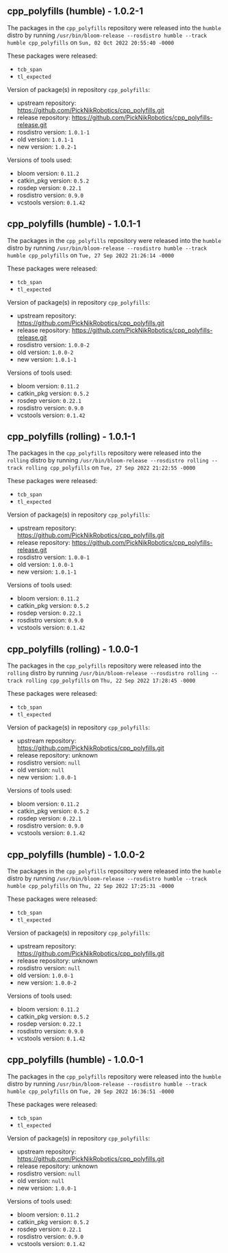 ## cpp_polyfills (humble) - 1.0.2-1

The packages in the `cpp_polyfills` repository were released into the `humble` distro by running `/usr/bin/bloom-release --rosdistro humble --track humble cpp_polyfills` on `Sun, 02 Oct 2022 20:55:40 -0000`

These packages were released:
- `tcb_span`
- `tl_expected`

Version of package(s) in repository `cpp_polyfills`:

- upstream repository: https://github.com/PickNikRobotics/cpp_polyfills.git
- release repository: https://github.com/PickNikRobotics/cpp_polyfills-release.git
- rosdistro version: `1.0.1-1`
- old version: `1.0.1-1`
- new version: `1.0.2-1`

Versions of tools used:

- bloom version: `0.11.2`
- catkin_pkg version: `0.5.2`
- rosdep version: `0.22.1`
- rosdistro version: `0.9.0`
- vcstools version: `0.1.42`


## cpp_polyfills (humble) - 1.0.1-1

The packages in the `cpp_polyfills` repository were released into the `humble` distro by running `/usr/bin/bloom-release --rosdistro humble --track humble cpp_polyfills` on `Tue, 27 Sep 2022 21:26:14 -0000`

These packages were released:
- `tcb_span`
- `tl_expected`

Version of package(s) in repository `cpp_polyfills`:

- upstream repository: https://github.com/PickNikRobotics/cpp_polyfills.git
- release repository: https://github.com/PickNikRobotics/cpp_polyfills-release.git
- rosdistro version: `1.0.0-2`
- old version: `1.0.0-2`
- new version: `1.0.1-1`

Versions of tools used:

- bloom version: `0.11.2`
- catkin_pkg version: `0.5.2`
- rosdep version: `0.22.1`
- rosdistro version: `0.9.0`
- vcstools version: `0.1.42`


## cpp_polyfills (rolling) - 1.0.1-1

The packages in the `cpp_polyfills` repository were released into the `rolling` distro by running `/usr/bin/bloom-release --rosdistro rolling --track rolling cpp_polyfills` on `Tue, 27 Sep 2022 21:22:55 -0000`

These packages were released:
- `tcb_span`
- `tl_expected`

Version of package(s) in repository `cpp_polyfills`:

- upstream repository: https://github.com/PickNikRobotics/cpp_polyfills.git
- release repository: https://github.com/PickNikRobotics/cpp_polyfills-release.git
- rosdistro version: `1.0.0-1`
- old version: `1.0.0-1`
- new version: `1.0.1-1`

Versions of tools used:

- bloom version: `0.11.2`
- catkin_pkg version: `0.5.2`
- rosdep version: `0.22.1`
- rosdistro version: `0.9.0`
- vcstools version: `0.1.42`


## cpp_polyfills (rolling) - 1.0.0-1

The packages in the `cpp_polyfills` repository were released into the `rolling` distro by running `/usr/bin/bloom-release --rosdistro rolling --track rolling cpp_polyfills` on `Thu, 22 Sep 2022 17:28:45 -0000`

These packages were released:
- `tcb_span`
- `tl_expected`

Version of package(s) in repository `cpp_polyfills`:

- upstream repository: https://github.com/PickNikRobotics/cpp_polyfills.git
- release repository: unknown
- rosdistro version: `null`
- old version: `null`
- new version: `1.0.0-1`

Versions of tools used:

- bloom version: `0.11.2`
- catkin_pkg version: `0.5.2`
- rosdep version: `0.22.1`
- rosdistro version: `0.9.0`
- vcstools version: `0.1.42`


## cpp_polyfills (humble) - 1.0.0-2

The packages in the `cpp_polyfills` repository were released into the `humble` distro by running `/usr/bin/bloom-release --rosdistro humble --track humble cpp_polyfills` on `Thu, 22 Sep 2022 17:25:31 -0000`

These packages were released:
- `tcb_span`
- `tl_expected`

Version of package(s) in repository `cpp_polyfills`:

- upstream repository: https://github.com/PickNikRobotics/cpp_polyfills.git
- release repository: unknown
- rosdistro version: `null`
- old version: `1.0.0-1`
- new version: `1.0.0-2`

Versions of tools used:

- bloom version: `0.11.2`
- catkin_pkg version: `0.5.2`
- rosdep version: `0.22.1`
- rosdistro version: `0.9.0`
- vcstools version: `0.1.42`


## cpp_polyfills (humble) - 1.0.0-1

The packages in the `cpp_polyfills` repository were released into the `humble` distro by running `/usr/bin/bloom-release --rosdistro humble --track humble cpp_polyfills` on `Tue, 20 Sep 2022 16:36:51 -0000`

These packages were released:
- `tcb_span`
- `tl_expected`

Version of package(s) in repository `cpp_polyfills`:

- upstream repository: https://github.com/PickNikRobotics/cpp_polyfills.git
- release repository: unknown
- rosdistro version: `null`
- old version: `null`
- new version: `1.0.0-1`

Versions of tools used:

- bloom version: `0.11.2`
- catkin_pkg version: `0.5.2`
- rosdep version: `0.22.1`
- rosdistro version: `0.9.0`
- vcstools version: `0.1.42`


